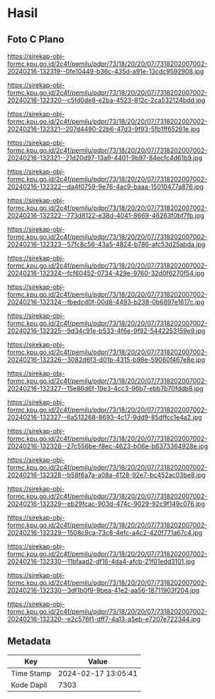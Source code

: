 # Hasil

## Foto C Plano

https://sirekap-obj-formc.kpu.go.id/2c4f/pemilu/pdpr/73/18/20/20/07/7318202007002-20240216-132319--0fe10449-b36c-435d-a91e-13cdc9592908.jpg

https://sirekap-obj-formc.kpu.go.id/2c4f/pemilu/pdpr/73/18/20/20/07/7318202007002-20240216-132320--c5fd0de8-e2ba-4523-812c-2ca532124bdd.jpg

https://sirekap-obj-formc.kpu.go.id/2c4f/pemilu/pdpr/73/18/20/20/07/7318202007002-20240216-132321--207d4490-22b6-47d3-9f93-5fb1ff65261e.jpg

https://sirekap-obj-formc.kpu.go.id/2c4f/pemilu/pdpr/73/18/20/20/07/7318202007002-20240216-132321--21d20d97-13a9-4401-9b97-84ecfc4d61b9.jpg

https://sirekap-obj-formc.kpu.go.id/2c4f/pemilu/pdpr/73/18/20/20/07/7318202007002-20240216-132322--da4f0759-9e76-4ac9-baaa-15010477a876.jpg

https://sirekap-obj-formc.kpu.go.id/2c4f/pemilu/pdpr/73/18/20/20/07/7318202007002-20240216-132322--773d8122-e38d-4041-8669-46263f0bf7fb.jpg

https://sirekap-obj-formc.kpu.go.id/2c4f/pemilu/pdpr/73/18/20/20/07/7318202007002-20240216-132323--57fc8c56-43a5-4824-b786-afc53d25abda.jpg

https://sirekap-obj-formc.kpu.go.id/2c4f/pemilu/pdpr/73/18/20/20/07/7318202007002-20240216-132324--fcf60452-0734-429e-9760-32d0f6270f54.jpg

https://sirekap-obj-formc.kpu.go.id/2c4f/pemilu/pdpr/73/18/20/20/07/7318202007002-20240216-132324--fbedcd0f-00d8-4493-b238-0b6897e1617c.jpg

https://sirekap-obj-formc.kpu.go.id/2c4f/pemilu/pdpr/73/18/20/20/07/7318202007002-20240216-132325--9d34c91e-b533-4f6e-9f92-5442253159e9.jpg

https://sirekap-obj-formc.kpu.go.id/2c4f/pemilu/pdpr/73/18/20/20/07/7318202007002-20240216-132326--3082d6f3-d01b-4315-b98e-59060f467e8e.jpg

https://sirekap-obj-formc.kpu.go.id/2c4f/pemilu/pdpr/73/18/20/20/07/7318202007002-20240216-132327--15e86d6f-19e3-4cc3-96b7-ebb7b70fddb8.jpg

https://sirekap-obj-formc.kpu.go.id/2c4f/pemilu/pdpr/73/18/20/20/07/7318202007002-20240216-132327--6a513268-8693-4c17-9dd9-85dffcc1e4a2.jpg

https://sirekap-obj-formc.kpu.go.id/2c4f/pemilu/pdpr/73/18/20/20/07/7318202007002-20240216-132328--27c556be-f8ec-4623-b06e-b8373364928e.jpg

https://sirekap-obj-formc.kpu.go.id/2c4f/pemilu/pdpr/73/18/20/20/07/7318202007002-20240216-132328--b58f6a7a-a08a-4128-92e7-bc452ac03be8.jpg

https://sirekap-obj-formc.kpu.go.id/2c4f/pemilu/pdpr/73/18/20/20/07/7318202007002-20240216-132329--eb29fcac-903d-474c-9029-92c9f149c076.jpg

https://sirekap-obj-formc.kpu.go.id/2c4f/pemilu/pdpr/73/18/20/20/07/7318202007002-20240216-132329--1508c9ca-73c8-4efc-a4c2-420f771a67c4.jpg

https://sirekap-obj-formc.kpu.go.id/2c4f/pemilu/pdpr/73/18/20/20/07/7318202007002-20240216-132330--11bfaad2-df16-4da4-afcb-21f01edd3101.jpg

https://sirekap-obj-formc.kpu.go.id/2c4f/pemilu/pdpr/73/18/20/20/07/7318202007002-20240216-132330--3df1b0f9-9bea-41e2-aa56-18711903f204.jpg

https://sirekap-obj-formc.kpu.go.id/2c4f/pemilu/pdpr/73/18/20/20/07/7318202007002-20240216-132320--e2c576f1-dff7-4a13-a5eb-e7207e722344.jpg


## Metadata

| Key        | Value               |
| ---------- | ------------------- |
| Time Stamp | 2024-02-17 13:05:41 |
| Kode Dapil | 7303                |



